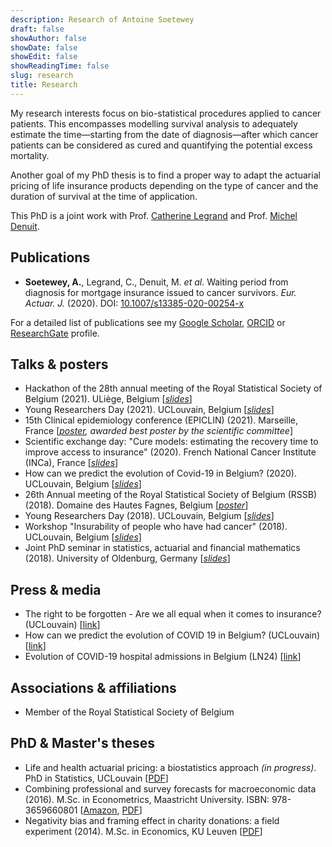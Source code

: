 ```yaml
---
description: Research of Antoine Soetewey
draft: false
showAuthor: false
showDate: false
showEdit: false
showReadingTime: false
slug: research
title: Research
---
```


My research interests focus on bio-statistical procedures applied to cancer patients. This encompasses modelling survival analysis to adequately estimate the time—starting from the date of diagnosis—after which cancer patients can be considered as cured and quantifying the potential excess mortality.

Another goal of my PhD thesis is to find a proper way to adapt the actuarial pricing of life insurance products depending on the type of cancer and the duration of survival at the time of application.

This PhD is a joint work with Prof. <a href="https://scholar.google.com/citations?user=xyQwjrUAAAAJ&hl=en&oi=ao" target="_blank" rel="noopener">Catherine Legrand</a> and Prof. <a href="https://scholar.google.com/citations?hl=en&user=P1d_AKAAAAAJ" target="_blank" rel="noopener">Michel Denuit</a>.
<!---I also like to apply statistics and technology to health and educational issues or for social good, commonly referred as data for good.--->

## Publications

<ul>
    <li><b>Soetewey, A.</b>, Legrand, C., Denuit, M. <i>et al</i>. Waiting period from diagnosis for mortgage insurance issued to cancer survivors. <i>Eur. Actuar. J.</i> (2020). DOI: <a href="http://link.springer.com/article/10.1007/s13385-020-00254-x" target="_blank" rel="noopener">10.1007/s13385-020-00254-x</a></li>
</ul>
For a detailed list of publications see my <a href="https://scholar.google.com/citations?user=1P7ThwUAAAAJ" target="_blank" rel="noopener">Google Scholar</a>, <a href="https://orcid.org/0000-0001-8159-0804" target="_blank" rel="noopener">ORCID</a> or <a href="https://www.researchgate.net/profile/Antoine_Soetewey" target="_blank" rel="noopener">ResearchGate</a> profile.

## Talks & posters

<ul>
    <li>Hackathon of the 28th annual meeting of the Royal Statistical Society of Belgium</a> (2021). ULiège, Belgium [<i><a href="/files/slides_rssbhackathon2021.pdf">slides</a></i>]</li>
    <li>Young Researchers Day</a> (2021). UCLouvain, Belgium [<i><a href="/files/YRD_2021.pdf">slides</a></i>]</li>
    <li>15th Clinical epidemiology conference (EPICLIN) (2021). Marseille, France [<i><a href="/files/Poster_EPICLIN_2021.pdf">poster</a>, awarded best poster by the scientific committee</i>]</li>
    <li>Scientific exchange day: "Cure models: estimating the recovery time to improve access to insurance" (2020). French National Cancer Institute (INCa), France [<i><a href="/files/Journee_modeles_de_guerison.pdf">slides</a></i>]</li>
    <li>How can we predict the evolution of Covid-19 in Belgium?</a> (2020). UCLouvain, Belgium [<i><a href="/files/slides-how-can-we-predict-the-evolution-of-covid-19-in-Belgium.pdf">slides</a></i>]</li>
    <li>26th Annual meeting of the Royal Statistical Society of Belgium (RSSB)</a> (2018). Domaine des Hautes Fagnes, Belgium [<i><a href="/files/Poster_RSSB_2018.pdf">poster</a></i>]</li>
    <li>Young Researchers Day</a> (2018). UCLouvain, Belgium [<i><a href="/files/YRD_2018_AntoineSoetewey.pdf">slides</a></i>]</li>
    <li>Workshop "Insurability of people who have had cancer"</a> (2018). UCLouvain, Belgium [<i><a href="/files/Workshop_May_29__2018___Assurabilit__des_personnes_ayant_eu_un_cancer__.pdf">slides</a></i>]</li>
    <li>Joint PhD seminar in statistics, actuarial and financial mathematics</a> (2018). University of Oldenburg, Germany [<i><a href="/files/Slides_Oldenburg_AntoineSoetewey.pdf">slides</a></i>]</li>
</ul>

## Press & media

<ul>
    <li>The right to be forgotten - Are we all equal when it comes to insurance?</a> (UCLouvain) [<a href="https://uclouvain.be/en/research-institutes/lidam/news/le-droit-a-l-oubli-sommes-nous-tous-egaux-face-aux-assurances.html" target="_blank" rel="noopener">link</a>]</li>
    <li>How can we predict the evolution of COVID 19 in Belgium?</a> (UCLouvain) [<a href="https://uclouvain.be/fr/instituts-recherche/lidam/actualites/how-can-we-predict-the-evolution-of-covid-19-in-belgium.html" target="_blank" rel="noopener">link</a>]</li>
    <li>Evolution of COVID-19 hospital admissions in Belgium</a> (LN24) [<a href="https://www.facebook.com/watch/live/?v=1173890509637511" target="_blank" rel="noopener">link</a>]</li>
</ul>

## Associations & affiliations

<ul>
<li>Member of the Royal Statistical Society of Belgium</li>
</ul>

## PhD & Master's theses

<ul>
<li>Life and health actuarial pricing: a biostatistics approach</a> <i>(in progress)</i>. PhD in Statistics, UCLouvain [<a href="/files/Thesis_abstract_EN.pdf">PDF</a>]</li>
<li>Combining professional and survey forecasts for macroeconomic data</a> (2016). M.Sc. in Econometrics, Maastricht University. ISBN: ​978-3659660801 [<a href="https://www.amazon.com/Combining-professional-survey-forecasts-macroeconomic/dp/3659660809/ref=sr_1_1?s=books&amp;ie=UTF8&amp;qid=1483904672&amp;sr=1-1" target="_blank" rel="noopener">Amazon</a>, <a href="/files/SOETEWEY-ANTOINE-6083256-ECONOMETRICS-THESIS.pdf">PDF</a>]</li>
<li>Negativity bias and framing effect in charity donations: a field experiment</a> (2014). M.Sc. in Economics, KU Leuven [<a href="/files/Thesis_Antoine_Soetewey_MSc_Eco.pdf">PDF</a>]</li>
</ul>